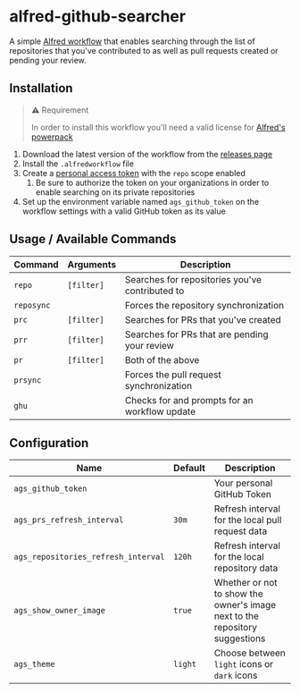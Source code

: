 # alfred-github-searcher

A simple [Alfred workflow](https://www.alfredapp.com/help/workflows/) that
enables searching through the list of repositories that you've contributed to as
well as pull requests created or pending your review.

## Installation

> :warning: Requirement
>
> In order to install this workflow you'll need a valid license for
> [Alfred's powerpack](https://www.alfredapp.com/powerpack/)

1. Download the latest version of the workflow from the
   [releases page](https://github.com/davidafsilva/alfred-github-searcher/releases)
2. Install the `.alfredworkflow` file
3. Create a [personal access token](https://github.com/settings/tokens) with
   the `repo` scope enabled
    1. Be sure to authorize the token on your organizations in order to enable
       searching on its private repositories
4. Set up the environment variable named `ags_github_token` on the workflow
   settings with a valid GitHub token as its value

## Usage / Available Commands

| Command    | Arguments  | Description                                     |
|------------|------------|-------------------------------------------------|
| `repo`     | `[filter]` | Searches for repositories you've contributed to |
| `reposync` |            | Forces the repository synchronization           |
| `prc`      | `[filter]` | Searches for PRs that you've created            |
| `prr`      | `[filter]` | Searches for PRs that are pending your review   |
| `pr`       | `[filter]` | Both of the above                               |
| `prsync`   |            | Forces the pull request synchronization         |
| `ghu`      |            | Checks for and prompts for an workflow update   |

## Configuration

| Name                                | Default | Description                                                                 |
|-------------------------------------|---------|-----------------------------------------------------------------------------|
| `ags_github_token`                  |         | Your personal GitHub Token                                                  |
| `ags_prs_refresh_interval`          | `30m`   | Refresh interval for the local pull request data                            |
| `ags_repositories_refresh_interval` | `120h`  | Refresh interval for the local repository data                              |
| `ags_show_owner_image`              | `true`  | Whether or not to show the owner's image next to the repository suggestions |
| `ags_theme`                         | `light` | Choose between `light` icons or `dark` icons                                |
